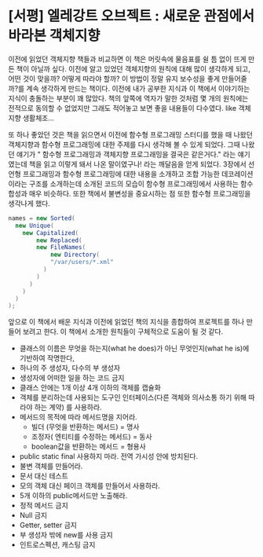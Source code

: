 # [서평] 엘레강트 오브젝트 : 새로운 관점에서 바라본 객체지향

이전에 읽었던 객체지향 책들과 비교하면 이 책은 머릿속에 물음표를 쉴 틈 없이 뜨게 만든 책이 아닐까 싶다. 이전에 알고 있었던 객체지향의 원칙에 대해 많이 생각하게 되고, 어떤 것이 맞을까? 어떻게 따라야 할까? 이 방법이 정말 유지 보수성을 좋게 만들어줄까?를 계속 생각하게 만드는 책이다. 이전에 내가 공부한 지식과 이 책에서 이야기하는 지식이 충돌하는 부분이 꽤 많았다. 책의 앞쪽에 역자가 말한 것처럼 몇 개의 원칙에는 전적으로 동의할 수 없었지만 그래도 적어놓고 보면 좋을 내용들이 다수였다. like 객체지향 생활체조...

또 하나 좋았던 것은 책을 읽으면서 이전에 함수형 프로그래밍 스터디를 했을 때 나왔던 객체지향과 함수형 프로그래밍에 대한 주제를 다시 생각해 볼 수 있게 되었다. 그때 나왔던 얘기가 " 함수형 프로그래밍과 객체지향 프로그래밍을 결국은 같은거다." 라는 얘기였는데 책을 읽고 이렇게 돼서 나온 말이였구나! 라는 깨달음을 얻게 되었다. 3장에서 선언형 프로그래밍과 함수형 프로그래밍에 대한 내용을 소개하고 조합 가능한 데코레이션이라는 구조를 소개하는데 소개된 코드의 모습이 함수형 프로그래밍에서 사용하는 함수 합성과 매우 비슷하다. 또한 책에서 불변성을 중요시하는 점 또한 함수형 프로그래밍을 생각나게 했다.


```java
names = new Sorted(
  new Unique(
  	new Capitalized(
    	new Replaced(
      	new FileNames(
        	new Directory(
          	"/var/users/*.xml"
          )
        )
      )
    )
  )
); 
```

앞으로 이 책에서 배운 지식과 이전에 읽었던 책의 지식을 종합하여 프로젝트를 하나 만들어 보려고 한다. 이 책에서 소개한 원칙들이 구체적으로 도움이 될 것 같다.

* 클래스의 이름은 무엇을 하는지(what he does)가 아닌 무엇인지(what he is)에 기반하여 작명한다,
* 하나의 주 생성자, 다수의 부 생성자
* 생성자에 어떠한 일을 하는 코드 금지 
* 클래스 안에는 1개 이상 4개 이하의 객체를 캡슐화
* 객체를 분리하는데 사용되는 도구인 인터페이스(다른 객체와 의사소통 하기 위해 따라야 하는 계약) 를 사용하라.
* 메서드의 목적에 따라 메서드명을 지어라.
  * 빌더 (무엇을 반환하는 메서드) = 명사
  * 조정자( 엔티티를 수정하는 메서드) = 동사
  * boolean값을 반환하는 메서드 = 형용사 
* public static final 사용하지 마라. 전역 가시성 안에 방치된다.
* 불변 객체를 만들어라.
* 문서 대신 테스트 
* 모의 객체 대신 페이크 객체를 만들어서 사용하라. 
* 5개 이하의 public메서드만 노출해라.
* 정적 메서드 금지
* Null 금지
* Getter, setter 금지
* 부 생성자 밖에 new를 사용 금지
* 인트로스펙션, 캐스팅 금지 

